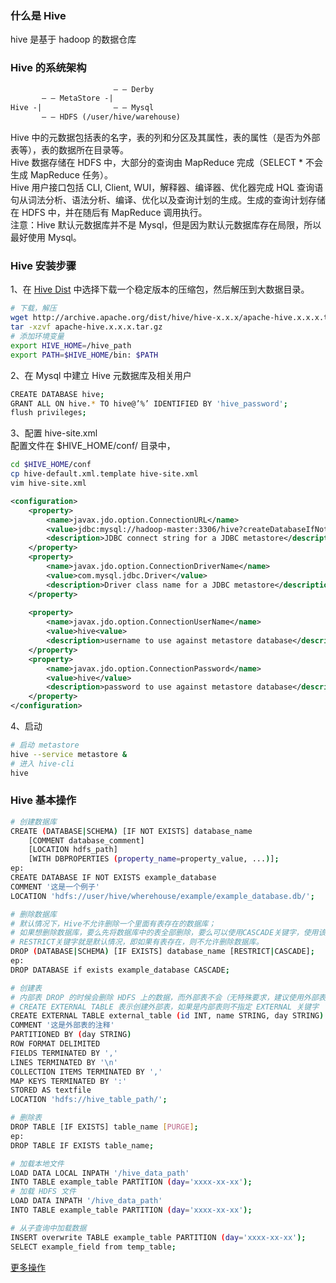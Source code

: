 
### 什么是 Hive
hive 是基于 hadoop 的数据仓库

### Hive 的系统架构
```html
                       — — Derby
       — — MetaStore -|
Hive -|                — — Mysql
       — — HDFS (/user/hive/warehouse)

```

Hive 中的元数据包括表的名字，表的列和分区及其属性，表的属性（是否为外部表等），表的数据所在目录等。  
Hive 数据存储在 HDFS 中，大部分的查询由 MapReduce 完成（SELECT * 不会生成 MapReduce 任务）。    
Hive 用户接口包括 CLI, Client, WUI，解释器、编译器、优化器完成 HQL 查询语句从词法分析、语法分析、编译、优化以及查询计划的生成。生成的查询计划存储在 HDFS 中，并在随后有 MapReduce 调用执行。  
注意：Hive 默认元数据库并不是 Mysql，但是因为默认元数据库存在局限，所以最好使用 Mysql。

### Hive 安装步骤
1、在 [Hive Dist](http://archive.apache.org/dist/hive/) 中选择下载一个稳定版本的压缩包，然后解压到大数据目录。
```bash
# 下载，解压
wget http://archive.apache.org/dist/hive/hive-x.x.x/apache-hive.x.x.x.tar.gz
tar -xzvf apache-hive.x.x.x.tar.gz
# 添加环境变量
export HIVE_HOME=/hive_path
export PATH=$HIVE_HOME/bin: $PATH
```

2、在 Mysql 中建立 Hive 元数据库及相关用户
```bash
CREATE DATABASE hive;
GRANT ALL ON hive.* TO hive@’%’ IDENTIFIED BY 'hive_password';
flush privileges;
```

3、配置 hive-site.xml  
配置文件在 $HIVE_HOME/conf/ 目录中，
```bash
cd $HIVE_HOME/conf
cp hive-default.xml.template hive-site.xml
vim hive-site.xml
```

```xml
<configuration>
	<property>
        <name>javax.jdo.option.ConnectionURL</name>
        <value>jdbc:mysql://hadoop-master:3306/hive?createDatabaseIfNotExist=true</value>
        <description>JDBC connect string for a JDBC metastore</description>    
	</property>   
	<property> 
        <name>javax.jdo.option.ConnectionDriverName</name> 
        <value>com.mysql.jdbc.Driver</value> 
        <description>Driver class name for a JDBC metastore</description>     
	</property>               
 
	<property> 
        <name>javax.jdo.option.ConnectionUserName</name>
        <value>hive<value>
        <description>username to use against metastore database</description>
	</property>
	<property>  
        <name>javax.jdo.option.ConnectionPassword</name>
        <value>hive</value>
        <description>password to use against metastore database</description>  
	</property>          
</configuration>
```

4、启动
```bash
# 启动 metastore
hive --service metastore &
# 进入 hive-cli
hive
```

### Hive 基本操作
```bash
# 创建数据库
CREATE (DATABASE|SCHEMA) [IF NOT EXISTS] database_name
    [COMMENT database_comment]
    [LOCATION hdfs_path]
    [WITH DBPROPERTIES (property_name=property_value, ...)];
ep:
CREATE DATABASE IF NOT EXISTS example_database
COMMENT '这是一个例子'
LOCATION 'hdfs://user/hive/wherehouse/example/example_database.db/';

# 删除数据库
# 默认情况下，Hive不允许删除一个里面有表存在的数据库；
# 如果想删除数据库，要么先将数据库中的表全部删除，要么可以使用CASCADE关键字，使用该关键字后，Hive会自己将数据库下的表全部删除；
# RESTRICT关键字就是默认情况，即如果有表存在，则不允许删除数据库。
DROP (DATABASE|SCHEMA) [IF EXISTS] database_name [RESTRICT|CASCADE];
ep:
DROP DATABASE if exists example_database CASCADE;

# 创建表
# 内部表 DROP 的时候会删除 HDFS 上的数据，而外部表不会（无特殊要求，建议使用外部表）
# CREATE EXTERNAL TABLE 表示创建外部表，如果是内部表则不指定 EXTERNAL 关键字 
CREATE EXTERNAL TABLE external_table (id INT, name STRING, day STRING)
COMMENT '这是外部表的注释'
PARTITIONED BY (day STRING) 
ROW FORMAT DELIMITED 
FIELDS TERMINATED BY ',' 
LINES TERMINATED BY '\n' 
COLLECTION ITEMS TERMINATED BY ','
MAP KEYS TERMINATED BY ':'
STORED AS textfile 
LOCATION 'hdfs://hive_table_path/'; 

# 删除表
DROP TABLE [IF EXISTS] table_name [PURGE];
ep:
DROP TABLE IF EXISTS table_name;

# 加载本地文件
LOAD DATA LOCAL INPATH '/hive_data_path'
INTO TABLE example_table PARTITION (day='xxxx-xx-xx');
# 加载 HDFS 文件
LOAD DATA INPATH '/hive_data_path'
INTO TABLE example_table PARTITION (day='xxxx-xx-xx');

# 从子查询中加载数据
INSERT overwrite TABLE example_table PARTITION (day='xxxx-xx-xx');
SELECT example_field from temp_table;
```

[更多操作](./hsql.md)
